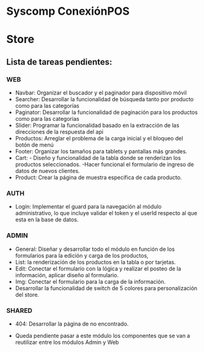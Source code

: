# Syscomp ConexiónPOS
# Store
## Lista de tareas pendientes:

### WEB
-	Navbar:  Organizar el buscador y el paginador para dispositivo móvil
-	Searcher: Desarrollar la funcionalidad de búsqueda tanto por producto como para las categorías
-	Paginator: Desarrollar la funcionalidad de paginación para los productos como para las categorias
-	Slider: Programar la funcionalidad basado en la extracción de las direcciones de la respuesta del api
-	Productos: Arreglar el problema de la carga inicial y el bloqueo del botón de menú
-	Footer: Organizar los tamaños para tablets y pantallas más grandes.
-	Cart:  - Diseño y funcionalidad de la tabla donde se renderizan los productos seleccionados. -Hacer funcional el formulario de ingreso de datos de nuevos clientes.
-	Product: Crear la página de muestra especifica de cada producto.
### AUTH
-	Login: Implementar el guard para la navegación al módulo administrativo, lo que incluye validar el token y el userId respecto al que esta en la base de datos.
### ADMIN
-	General: Diseñar y desarrollar todo el módulo en función de los formularios para la edición y carga de los productos,
-	List: la renderización de los productos en la tabla o por tarjetas.
-	Edit: Conectar el formulario con la lógica y realizar el posteo de la información, aplicar diseño al formulario.
-	Img: Conectar el formulario para la carga de la información.
-	Desarrollar la funcionalidad de switch de 5 colores para personalización del store.
### SHARED
-	404: Desarrollar la página de no encontrado.
* Queda pendiente pasar a este módulo los componentes que se van a reutilizar entre los módulos Admin y Web

